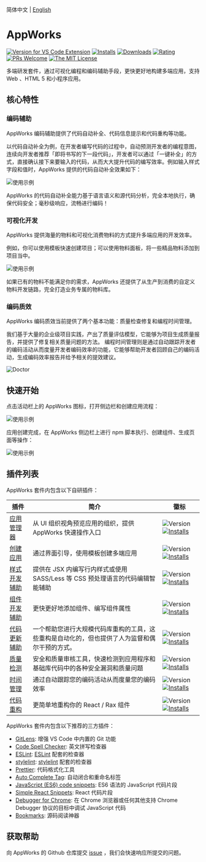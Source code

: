 简体中文 | [English](https://github.com/appworks-lab/pack/blob/master/extensions/iceworks/README.md)

# AppWorks

[![Version for VS Code Extension](https://vsmarketplacebadge.apphb.com/version-short/iceworks-team.iceworks.svg?logo=visual-studio-code)](https://marketplace.visualstudio.com/items?itemName=iceworks-team.iceworks)
[![Installs](https://vsmarketplacebadge.apphb.com/installs-short/iceworks-team.iceworks.svg)](https://marketplace.visualstudio.com/items?itemName=iceworks-team.iceworks)
[![Downloads](https://vsmarketplacebadge.apphb.com/downloads-short/iceworks-team.iceworks.svg)](https://marketplace.visualstudio.com/items?itemName=iceworks-team.iceworks)
[![Rating](https://vsmarketplacebadge.apphb.com/rating-star/iceworks-team.iceworks.svg)](https://marketplace.visualstudio.com/items?itemName=iceworks-team.iceworks&ssr=false#review-details)
[![PRs Welcome](https://img.shields.io/badge/PRs-welcome-brightgreen.svg)](https://github.com/appworks-lab/pack/pulls)
[![The MIT License](https://img.shields.io/badge/license-MIT-blue.svg)](http://opensource.org/licenses/MIT)

多端研发套件，通过可视化编程和编码辅助手段，更快更好地构建多端应用，支持 Web 、HTML 5 和小程序应用。

## 核心特性

### 编码辅助

AppWorks 编码辅助提供了代码自动补全、代码信息提示和代码重构等功能。

以代码自动补全为例，在开发者编写代码的过程中，自动预测开发者的编程意图，连续向开发者推荐「即将书写的下一段代码」，开发者可以通过「一键补全」的方式，直接确认接下来要输入的代码，从而大大提升代码的编写效率。例如输入样式字段和值时，AppWorks 提供的代码自动补全效果如下：

![使用示例](https://user-images.githubusercontent.com/56879942/87412958-3895e700-c5fc-11ea-88e2-3e3e78a07f9e.gif)

AppWorks 的代码自动补全能力基于语言语义和源代码分析，完全本地执行，确保代码安全；毫秒级响应，流畅进行编码！

### 可视化开发

AppWorks 提供海量的物料和可视化消费物料的方式提升多端应用的开发效率。

例如，你可以使用模板快速创建项目；可以使用物料面板，将一些精品物料添加到项目当中。

![使用示例](https://user-images.githubusercontent.com/56879942/88197928-b8aff280-cc75-11ea-816d-1c609bc90878.gif)

如果已有的物料不能满足你的需求，AppWorks 还提供了从生产到消费的自定义物料开发链路，完全打造业务专属的物料库。

### 编码质效

AppWorks 编码质效当前提供了两个基本功能：质量检查修复和编程时间管理。

我们基于大量的企业级项目实践，产出了质量评估模型，它能够为项目生成质量报告，并提供了修复相关质量问题的方法。
编程时间管理则是通过自动跟踪开发者的编码活动从而度量开发者编码效率的功能，它能够帮助开发者回顾自己的编码活动，生成编码效率报告并给予相关的提效建议。

![Doctor](https://img.alicdn.com/imgextra/i4/O1CN01FNcqIN1orpTya1lj8_!!6000000005279-2-tps-746-387.png)

## 快速开始

点击活动栏上的 AppWorks 图标，打开侧边栏和创建应用流程：

![使用示例](https://img.alicdn.com/imgextra/i1/O1CN010M4ptc1m2Poa9hcxi_!!6000000004896-2-tps-2880-1754.png)

应用创建完成，在 AppWorks 侧边栏上进行 npm 脚本执行、创建组件、生成页面等操作：

![使用示例](https://img.alicdn.com/imgextra/i3/O1CN01Jy7KnX1KzDQ8Ifxkk_!!6000000001234-2-tps-2880-1754.png)

## 插件列表

AppWorks 套件内包含以下自研插件：

插件 | 简介 | 徽标
--------- | ------- | ---------
[应用管理器](https://marketplace.visualstudio.com/items?itemName=iceworks-team.iceworks-app) | 从 UI 组织视角预览应用的组织，提供 AppWorks 快速操作入口 | ![Version](https://vsmarketplacebadge.apphb.com/version-short/iceworks-team.iceworks-app.svg) [![Installs](https://vsmarketplacebadge.apphb.com/installs-short/iceworks-team.iceworks-app.svg)](https://marketplace.visualstudio.com/items?itemName=iceworks-team.iceworks-app)
[创建应用](https://marketplace.visualstudio.com/items?itemName=iceworks-team.iceworks-project-creator) | 通过界面引导，使用模板创建多端应用 | ![Version](https://vsmarketplacebadge.apphb.com/version-short/iceworks-team.iceworks-project-creator.svg) [![Installs](https://vsmarketplacebadge.apphb.com/installs-short/iceworks-team.iceworks-project-creator.svg)](https://marketplace.visualstudio.com/items?itemName=iceworks-team.iceworks-project-creator)
[样式开发辅助](https://marketplace.visualstudio.com/items?itemName=iceworks-team.iceworks-style-helper) | 提供在 JSX 内编写行内样式或使用 SASS/Less 等 CSS 预处理语言的代码编辑智能辅助 | ![Version](https://vsmarketplacebadge.apphb.com/version-short/iceworks-team.iceworks-style-helper.svg) [![Installs](https://vsmarketplacebadge.apphb.com/installs-short/iceworks-team.iceworks-style-helper.svg)](https://marketplace.visualstudio.com/items?itemName=iceworks-team.iceworks-style-helper)
[组件开发辅助](https://marketplace.visualstudio.com/items?itemName=iceworks-team.iceworks-material-helper) | 更快更好地添加组件、编写组件属性 | ![Version](https://vsmarketplacebadge.apphb.com/version-short/iceworks-team.iceworks-material-helper.svg) [![Installs](https://vsmarketplacebadge.apphb.com/installs-short/iceworks-team.iceworks-material-helper.svg)](https://marketplace.visualstudio.com/items?itemName=iceworks-team.iceworks-material-helper)
[代码更新辅助](https://marketplace.visualstudio.com/items?itemName=iceworks-team.iceworks-codemod) | 一个帮助您进行大规模代码库重构的工具，这些重构是自动化的，但也提供了人为监督和偶尔干预的方式。 | ![Version](https://vsmarketplacebadge.apphb.com/version-short/iceworks-team.iceworks-codemod.svg) [![Installs](https://vsmarketplacebadge.apphb.com/installs-short/iceworks-team.iceworks-codemod.svg)](https://marketplace.visualstudio.com/items?itemName=iceworks-team.iceworks-codemod)
[质量检测](https://marketplace.visualstudio.com/items?itemName=iceworks-team.iceworks-doctor) | 安全和质量审核工具，快速检测到应用程序和基础库代码中的各种安全漏洞和质量问题 | ![Version](https://vsmarketplacebadge.apphb.com/version-short/iceworks-team.doctor.svg) [![Installs](https://vsmarketplacebadge.apphb.com/installs-short/iceworks-team.doctor.svg)](https://marketplace.visualstudio.com/items?itemName=iceworks-team.doctor)
[时间管理](https://marketplace.visualstudio.com/items?itemName=iceworks-team.iceworks-time-master) | 通过自动跟踪您的编码活动从而度量您的编码效率 | ![Version](https://vsmarketplacebadge.apphb.com/version-short/iceworks-team.iceworks-time-master.svg) [![Installs](https://vsmarketplacebadge.apphb.com/installs-short/iceworks-team.iceworks-time-master.svg)](https://marketplace.visualstudio.com/items?itemName=iceworks-team.iceworks-time-master)
[代码重构](https://marketplace.visualstudio.com/items?itemName=iceworks-team.iceworks-refactor) | 更简单地重构你的 React / Rax 组件 | ![Version](https://vsmarketplacebadge.apphb.com/version-short/iceworks-team.iceworks-refactor.svg) [![Installs](https://vsmarketplacebadge.apphb.com/installs-short/iceworks-team.iceworks-refactor.svg)](https://marketplace.visualstudio.com/items?itemName=iceworks-team.iceworks-refactor)

AppWorks 套件内包含以下推荐的三方插件：

- [GitLens](https://marketplace.visualstudio.com/items?itemName=eamodio.gitlens): 增强 VS Code 中内置的 Git 功能
- [Code Spell Checker](https://marketplace.visualstudio.com/items?itemName=streetsidesoftware.code-spell-checker): 英文拼写检查器
- [ESLint](https://marketplace.visualstudio.com/items?itemName=dbaeumer.vscode-eslint): [ESLint](https://eslint.org/) 配套的检查器
- [stylelint](https://marketplace.visualstudio.com/items?itemName=stylelint.vscode-stylelint): [stylelint](https://stylelint.io/) 配套的检查器
- [Prettier](https://marketplace.visualstudio.com/items?itemName=esbenp.prettier-vscode): 代码格式化工具
- [Auto Complete Tag](https://marketplace.visualstudio.com/items?itemName=formulahendry.auto-complete-tag): 自动闭合和重命名标签
- [JavaScript (ES6) code snippets](https://marketplace.visualstudio.com/items?itemName=xabikos.JavaScriptSnippets): ES6 语法的 JavaScript 代码片段
- [Simple React Snippets](https://marketplace.visualstudio.com/items?itemName=burkeholland.simple-react-snippets): React 代码片段
- [Debugger for Chrome](https://marketplace.visualstudio.com/items?itemName=msjsdiag.debugger-for-chrome): 在 Chrome 浏览器或任何其他支持 Chrome Debugger 协议的目标中调试 JavaScript 代码
- [Bookmarks](https://marketplace.visualstudio.com/items?itemName=alefragnani.Bookmarks): 源码阅读神器

## 获取帮助

向 AppWorks 的 Github 仓库提交 [issue](https://github.com/appworks-lab/pack/issues/new) ，我们会快速响应所提交的问题。